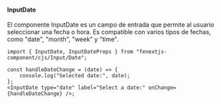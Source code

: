 #### InputDate

El componente InputDate es un campo de entrada que permite al usuario seleccionar una fecha o hora. Es compatible con varios tipos de fechas, como "date", "month", "week" y "time".

```tsx
import { InputDate, InputDateProps } from "fenextjs-component/cjs/Input/Date";

const handleDateChange = (date) => {
    console.log("Selected date:", date);
};
<InputDate type="date" label="Select a date:" onChange={handleDateChange} />;
```
